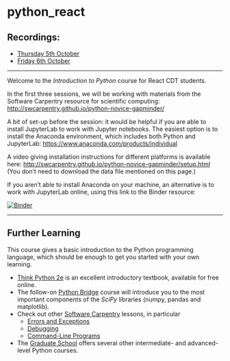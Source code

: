 # python_react

## Recordings:

* [Thursday 5th October](https://imperial.cloud.panopto.eu/Panopto/Pages/Viewer.aspx?id=f61a6cce-deac-4fa4-a972-b09200d6b7a0&start=0)
* [Friday 6th October](https://imperiallondon-my.sharepoint.com/:v:/g/personal/jpinney_ic_ac_uk/EQzjiApVIERPrh-DN_PQCncBEuWPx-Vcww4Ot8Yds38xuA)
  


---
Welcome to the *Introduction to Python* course for React CDT students.

In the first three sessions, we will be working with materials from the Software Carpentry resource for scientific computing:
http://swcarpentry.github.io/python-novice-gapminder/

A bit of set-up before the session: it would be helpful if you are able to install JupyterLab to work with Jupyter notebooks. The easiest option is to install the Anaconda environment, which includes both Python and JupyterLab:
https://www.anaconda.com/products/individual

A video giving installation instructions for different platforms is available here: http://swcarpentry.github.io/python-novice-gapminder/setup.html
(You don’t need to download the data file mentioned on this page.)

If you aren’t able to install Anaconda on your machine, an alternative is to work with JupyterLab online, using this link to the Binder resource:

[![Binder](https://mybinder.org/badge_logo.svg)](https://mybinder.org/v2/gh/johnpinney/python_react/main?urlpath=lab)

---

## Further Learning

This course gives a basic introduction to the Python programming language, which should be enough to get you started with your own learning.

* [Think Python 2e](https://greenteapress.com/wp/think-python-2e/) is an excellent introductory textbook, available for free online.
* The follow-on [Python Bridge](https://github.com/johnpinney/python_bridge) course will introduce you to the most important components of the *SciPy* libraries (numpy, pandas and matplotlib). 
* Check out other [Software Carpentry](https://software-carpentry.org/lessons/) lessons, in particular
	*  [Errors and Exceptions](https://swcarpentry.github.io/python-novice-inflammation/09-errors/index.html)
	*  [Debugging](https://swcarpentry.github.io/python-novice-inflammation/11-debugging/index.html)
	*  [Command-Line Programs](https://swcarpentry.github.io/python-novice-inflammation/12-cmdline/index.html)
* The [Graduate School](https://www.imperial.ac.uk/study/pg/graduate-school/students/doctoral/professional-development/research-computing-data-science/courses/) offers several other intermediate- and advanced-level Python courses.
